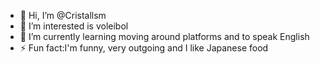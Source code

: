 - 👋 Hi, I’m @Cristallsm
- 👀 I’m interested is voleibol
- 🌱 I’m currently learning moving around platforms and to speak English
- ⚡ Fun fact:I'm funny, very outgoing and I like Japanese food
